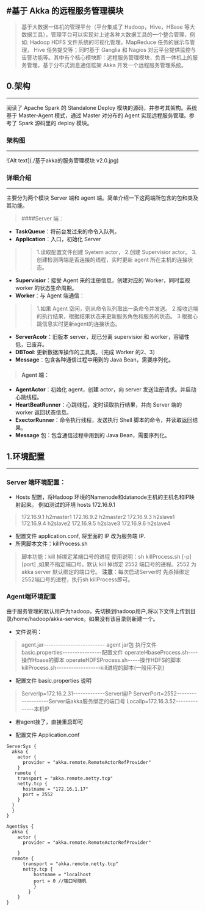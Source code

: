 
#基于 Akka 的远程服务管理模块
---------
>基于大数据一体机的管理平台（平台集成了 Hadoop，Hive，HBase 等大数据工具），管理平台可以实现对上述各种大数据工具的一个整合管理，例如: Hadoop HDFS 文件系统的可视化管理，MapReduce 任务的展示与管理， Hive 任务提交等；同时基于 Ganglia 和 Nagios 对云平台提供监控与告警功能等。其中有个核心模块即：远程服务管理模块，负责一体机上的服务管理，基于分布式消息通信框架 Akka 开发一个远程服务管理系统。

## 0.架构
---------

阅读了 Apache Spark 的 Standalone Deploy 模块的源码，并参考其架构。系统基于 Master-Agent 模式，通过 Master 对分布的 Agent 实现远程服务管理。参考了 Spark 源码里的 deploy 模块。
### 架构图
---
 ![Alt text](./基于akka的服务管理模块 v2.0.jpg)

### 详细介绍
----
主要分为两个模块 Server 端和 agent 端。简单介绍一下这两端所包含的包和类及其功能。
> ####Server 端：
- **TaskQueue**：将前台发过来的命令入队列。
- **Application**：入口，初始化 Server
>> 1.读取配置文件创建 Syetem actor，
 2.创建 Supervisior actor。
 3.创建检测两端是否连接的线程，实时更新 agent 所在主机的连接状态。
- **Supervisior**：接受 Agent 来的注册信息，创建对应的 Worker，同时监视 worker 的状态生命周期。
- **Worker**：与 Agent 端通信：
>> 1.如果 Agent 空闲，则从命令队列取出一条命令并发送。
  2.接收远端的执行结果，根据结果状态来更新服务角色和服务的状态。
  3.根据心跳信息实时更新agent的连接状态。
- **ServerAcotr**：旧版本 server，现已分离 supervisior 和 worker，容错性低，已废弃。
- **DBTool**: 更新数据库操作的工具类。（完成 Worker 的2、3）
- **Message**：包含各种通信过程中用到的 Java Bean，需要序列化。

> #### Agent 端：
- **AgentActor**：初始化 agent，创建 actor，向 server 发送注册请求。并启动心跳线程。
- **HeartBeatRunner**：心跳线程，定时读取执行结果，并向 Server 端的 worker 返回状态信息。
- **ExectorRunner**：命令执行线程，发送执行 Shell 脚本的命令，并读取返回结果。
- **Message** 包：包含通信过程中用到的 Java Bean，需要序列化。 


## 1.环境配置
---
### Server 端环境配置：
- Hosts 配置，将Hadoop 环境的Namenode和datanode主机的主机名和IP映射起来。
例如测试的环境 hosts 172.16.9.1
>172.16.9.1 h2master1 
172.16.9.2 h2master2
172.16.9.3 h2slave1
172.16.9.4 h2slave2
172.16.9.5 h2slave3
172.16.9.6 h2slave4

- 配置文件 application.conf, 将里面的 IP 改为服务端 IP. 
- 所需脚本文件：killProcess.sh
> 脚本功能：kill 掉绑定某端口号的进程 
使用说明：sh killProcess.sh [-p] [port] ,如果不指定端口号，默认 kill 掉绑定 2552 端口号的进程。2552 为 akka server 默认绑定的端口号。
**注意**：每次启动Server时 先杀掉绑定2552端口号的进程，执行sh killProcess即可。

### Agent端环境配置
由于服务管理的默认用户为hadoop，先切换到hadoop用户,将以下文件上传到目录/home/hadoop/akka-service。如果没有该目录则新建一个。
- 文件说明：
>agent.jar------------------------- agent jar包 执行文件
basic.properties----------------配置文件
operateHbaseProcess.sh----操作Hbase的脚本
operateHDFSProcess.sh-----操作HDFS的脚本
killProcess.sh------------------kill进程的脚本(一般用不到)

- 配置文件 basic.properties 说明
> ServerIp=172.16.2.31-------------Server端IP
ServerPort=2552-------------------Server端akka服务绑定的端口号
LocalIp=172.16.3.52--------------本机IP

- 若agent挂了，直接重启即可

- 配置文件 Application.conf

```
ServerSys {
  akka {
    actor {
      provider = "akka.remote.RemoteActorRefProvider"
    }
   remote {
    transport = "akka.remote.netty.tcp"
    netty.tcp {
      hostname = "172.16.1.17"
      port = 2552
    }
  }
  }
}

AgentSys {
  akka {
    actor {
      provider = "akka.remote.RemoteActorRefProvider"
    
    }
  remote {
      transport = "akka.remote.netty.tcp"
      netty.tcp {
          hostname = "localhost
          port = 0 //端口号随机
          }
        }
    }
}
```
